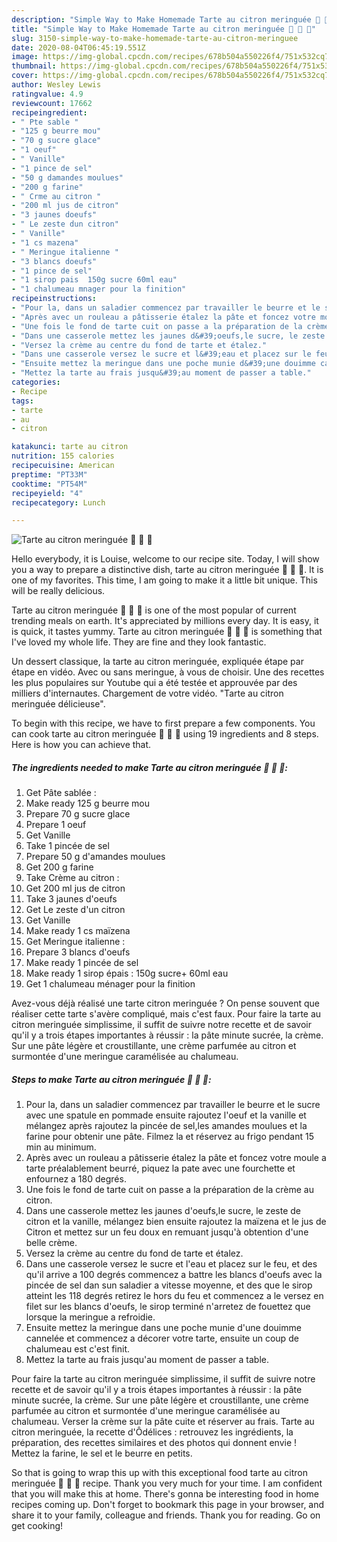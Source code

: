 ```yaml
---
description: "Simple Way to Make Homemade Tarte au citron meringuée 🍋 🍋 🍋"
title: "Simple Way to Make Homemade Tarte au citron meringuée 🍋 🍋 🍋"
slug: 3150-simple-way-to-make-homemade-tarte-au-citron-meringuee
date: 2020-08-04T06:45:19.551Z
image: https://img-global.cpcdn.com/recipes/678b504a550226f4/751x532cq70/tarte-au-citron-meringuee-🍋-🍋-🍋-photo-principale-de-la-recette.jpg
thumbnail: https://img-global.cpcdn.com/recipes/678b504a550226f4/751x532cq70/tarte-au-citron-meringuee-🍋-🍋-🍋-photo-principale-de-la-recette.jpg
cover: https://img-global.cpcdn.com/recipes/678b504a550226f4/751x532cq70/tarte-au-citron-meringuee-🍋-🍋-🍋-photo-principale-de-la-recette.jpg
author: Wesley Lewis
ratingvalue: 4.9
reviewcount: 17662
recipeingredient:
- " Pte sable "
- "125 g beurre mou"
- "70 g sucre glace"
- "1 oeuf"
- " Vanille"
- "1 pince de sel"
- "50 g damandes moulues"
- "200 g farine"
- " Crme au citron "
- "200 ml jus de citron"
- "3 jaunes doeufs"
- " Le zeste dun citron"
- " Vanille"
- "1 cs mazena"
- " Meringue italienne "
- "3 blancs doeufs"
- "1 pince de sel"
- "1 sirop pais  150g sucre 60ml eau"
- "1 chalumeau mnager pour la finition"
recipeinstructions:
- "Pour la, dans un saladier commencez par travailler le beurre et le sucre avec une spatule en pommade ensuite rajoutez l&#39;oeuf et la vanille et mélangez après rajoutez la pincée de sel,les amandes moulues et la farine pour obtenir une pâte. Filmez la et réservez au frigo pendant 15 min au minimum."
- "Après avec un rouleau a pâtisserie étalez la pâte et foncez votre moule a tarte préalablement beurré, piquez la pate avec une fourchette et enfournez a 180 degrés."
- "Une fois le fond de tarte cuit on passe a la préparation de la crème au citron."
- "Dans une casserole mettez les jaunes d&#39;oeufs,le sucre, le zeste de citron et la vanille, mélangez bien ensuite rajoutez la maïzena et le jus de Citron et mettez sur un feu doux en remuant jusqu&#39;à obtention d&#39;une belle crème."
- "Versez la crème au centre du fond de tarte et étalez."
- "Dans une casserole versez le sucre et l&#39;eau et placez sur le feu, et des qu&#39;il arrive a 100 degrés commencez a battre les blancs d&#39;oeufs avec la pincée de sel dan sun saladier a vitesse moyenne, et des que le sirop atteint les 118 degrés retirez le hors du feu et commencez a le versez en filet sur les blancs d&#39;oeufs, le sirop terminé n&#39;arretez de fouettez que lorsque la meringue a refroidie."
- "Ensuite mettez la meringue dans une poche munie d&#39;une douimme cannelée et commencez a décorer votre tarte, ensuite un coup de chalumeau est c&#39;est finit."
- "Mettez la tarte au frais jusqu&#39;au moment de passer a table."
categories:
- Recipe
tags:
- tarte
- au
- citron

katakunci: tarte au citron 
nutrition: 155 calories
recipecuisine: American
preptime: "PT33M"
cooktime: "PT54M"
recipeyield: "4"
recipecategory: Lunch

---
```



![Tarte au citron meringuée 🍋 🍋 🍋](https://img-global.cpcdn.com/recipes/678b504a550226f4/751x532cq70/tarte-au-citron-meringuee-🍋-🍋-🍋-photo-principale-de-la-recette.jpg)

Hello everybody, it is Louise, welcome to our recipe site. Today, I will show you a way to prepare a distinctive dish, tarte au citron meringuée 🍋 🍋 🍋. It is one of my favorites. This time, I am going to make it a little bit unique. This will be really delicious.

Tarte au citron meringuée 🍋 🍋 🍋 is one of the most popular of current trending meals on earth. It's appreciated by millions every day. It is easy, it is quick, it tastes yummy. Tarte au citron meringuée 🍋 🍋 🍋 is something that I've loved my whole life. They are fine and they look fantastic.

Un dessert classique, la tarte au citron meringuée, expliquée étape par étape en vidéo. Avec ou sans meringue, à vous de choisir. Une des recettes les plus populaires sur Youtube qui a été testée et approuvée par des milliers d&#39;internautes. Chargement de votre vidéo. &#34;Tarte au citron meringuée délicieuse&#34;.


To begin with this recipe, we have to first prepare a few components. You can cook tarte au citron meringuée 🍋 🍋 🍋 using 19 ingredients and 8 steps. Here is how you can achieve that.

<!--inarticleads1-->

##### The ingredients needed to make Tarte au citron meringuée 🍋 🍋 🍋:

1. Get  Pâte sablée :
1. Make ready 125 g beurre mou
1. Prepare 70 g sucre glace
1. Prepare 1 oeuf
1. Get  Vanille
1. Take 1 pincée de sel
1. Prepare 50 g d&#39;amandes moulues
1. Get 200 g farine
1. Take  Crème au citron :
1. Get 200 ml jus de citron
1. Take 3 jaunes d&#39;oeufs
1. Get  Le zeste d&#39;un citron
1. Get  Vanille
1. Make ready 1 cs maïzena
1. Get  Meringue italienne :
1. Prepare 3 blancs d&#39;oeufs
1. Make ready 1 pincée de sel
1. Make ready 1 sirop épais : 150g sucre+ 60ml eau
1. Get 1 chalumeau ménager pour la finition


Avez-vous déjà réalisé une tarte citron meringuée ? On pense souvent que réaliser cette tarte s&#39;avère compliqué, mais c&#39;est faux. Pour faire la tarte au citron meringuée simplissime, il suffit de suivre notre recette et de savoir qu&#39;il y a trois étapes importantes à réussir : la pâte minute sucrée, la crème. Sur une pâte légère et croustillante, une crème parfumée au citron et surmontée d&#39;une meringue caramélisée au chalumeau. 

<!--inarticleads2-->

##### Steps to make Tarte au citron meringuée 🍋 🍋 🍋:

1. Pour la, dans un saladier commencez par travailler le beurre et le sucre avec une spatule en pommade ensuite rajoutez l&#39;oeuf et la vanille et mélangez après rajoutez la pincée de sel,les amandes moulues et la farine pour obtenir une pâte. Filmez la et réservez au frigo pendant 15 min au minimum.
1. Après avec un rouleau a pâtisserie étalez la pâte et foncez votre moule a tarte préalablement beurré, piquez la pate avec une fourchette et enfournez a 180 degrés.
1. Une fois le fond de tarte cuit on passe a la préparation de la crème au citron.
1. Dans une casserole mettez les jaunes d&#39;oeufs,le sucre, le zeste de citron et la vanille, mélangez bien ensuite rajoutez la maïzena et le jus de Citron et mettez sur un feu doux en remuant jusqu&#39;à obtention d&#39;une belle crème.
1. Versez la crème au centre du fond de tarte et étalez.
1. Dans une casserole versez le sucre et l&#39;eau et placez sur le feu, et des qu&#39;il arrive a 100 degrés commencez a battre les blancs d&#39;oeufs avec la pincée de sel dan sun saladier a vitesse moyenne, et des que le sirop atteint les 118 degrés retirez le hors du feu et commencez a le versez en filet sur les blancs d&#39;oeufs, le sirop terminé n&#39;arretez de fouettez que lorsque la meringue a refroidie.
1. Ensuite mettez la meringue dans une poche munie d&#39;une douimme cannelée et commencez a décorer votre tarte, ensuite un coup de chalumeau est c&#39;est finit.
1. Mettez la tarte au frais jusqu&#39;au moment de passer a table.


Pour faire la tarte au citron meringuée simplissime, il suffit de suivre notre recette et de savoir qu&#39;il y a trois étapes importantes à réussir : la pâte minute sucrée, la crème. Sur une pâte légère et croustillante, une crème parfumée au citron et surmontée d&#39;une meringue caramélisée au chalumeau. Verser la crème sur la pâte cuite et réserver au frais. Tarte au citron meringuée, la recette d&#39;Ôdélices : retrouvez les ingrédients, la préparation, des recettes similaires et des photos qui donnent envie ! Mettez la farine, le sel et le beurre en petits. 

So that is going to wrap this up with this exceptional food tarte au citron meringuée 🍋 🍋 🍋 recipe. Thank you very much for your time. I am confident that you will make this at home. There's gonna be interesting food in home recipes coming up. Don't forget to bookmark this page in your browser, and share it to your family, colleague and friends. Thank you for reading. Go on get cooking!
